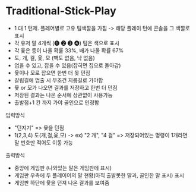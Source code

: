 # Traditional-Stick-Play

- 1 대 1 턴제. 플레어별로 고유 팀색깔을 가짐 -> 해당 플레이 턴에 콘솔을 그 색깔로 표시
- 각 유저 말 4개씩 (❶ ❷ ❸ ❹) 팀은 색으로 표시
- 각 윷은 등이 나올 확률 33%, 배가 나올 확률 67%
- 도, 개, 걸, 윷, 모 (빽도 없음, 낙 없음)
- 업을 수 있고, 잡을 수 있음(잡히면 집으로 돌아감)
- 윷이나 모로 잡으면 한번 더 못 던짐
- 갈림길에 멈출 시 무조건 지름길로 가야함
- 윷 or 모가 나오면 결과를 저장하고 한번 더 던짐
- 저장된 결과는 나온 순서에 상관없이 사용가능
- 출발점+1 칸 까지 가야 골인으로 인정함

입력방식

- "던지기" => 윷을 던짐
- 1(2,3,4) 도(개,걸,윷,모) -> ex) "2 개", "4 걸"
  => 저장되어있는 명령이 1개라면 말 번호만 적어도 이동 가능

출력방식

- 중앙에 게임판 (나와있는 말은 게임판에 표시)
- 게임판 우측에 두 플레이어의 말 현황(아직 출발못한 말과, 골인한 말 표시) 표시
- 게임판 하단에 윷을 던져 나온 결과를 보여줌
